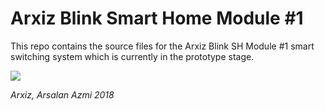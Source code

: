 # Arxiz Blink Smart Home Module #1
This repo contains the source files for the Arxiz Blink SH Module #1 smart switching system which is currently in the prototype stage.

![](https://svgshare.com/i/7w3.svg)

*Arxiz, Arsalan Azmi 2018*
